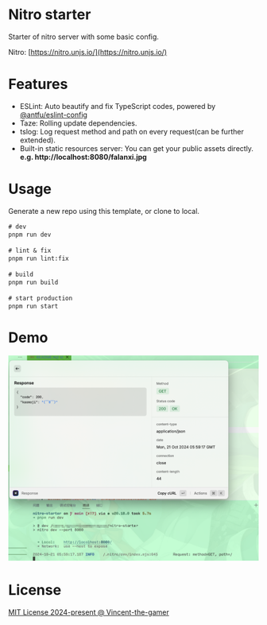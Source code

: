 # Nitro starter
Starter of nitro server with some basic config.

Nitro: [https://nitro.unjs.io/](https://nitro.unjs.io/)

# Features
- ESLint: Auto beautify and fix TypeScript codes, powered by [@antfu/eslint-config](https://github.com/antfu/eslint-config)
- Taze: Rolling update dependencies.
- tslog: Log request method and path on every request(can be further extended).
- Built-in static resources server: You can get your public assets directly. **e.g. http://localhost:8080/falanxi.jpg**

# Usage
Generate a new repo using this template, or clone to local.

```shell
# dev
pnpm run dev

# lint & fix
pnpm run lint:fix

# build
pnpm run build

# start production
pnpm run start
```

# Demo
![demo](./.github/demo.png)

# License

[MIT License 2024-present @ Vincent-the-gamer](./LICENSE)
